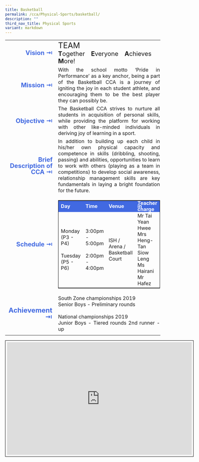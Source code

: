 ```yaml
---
title: Basketball
permalink: /cca/Physical-Sports/basketball/
description: ""
third_nav_title: Physical Sports
variant: markdown
---
```

<table>
	<tbody><tr><td width="70" style="line-height:1; font-weight:bold; font-size: 20px; color:royalblue; border:0px solid black; text-align:right">Vision ⇥</td>
		<td><div style="font-size:25px">TEAM</div>
			<div style="font-size:20px"><b>T</b>ogether <b>E</b>veryone <b>A</b>chieves <b>M</b>ore!</div></td>
	</tr>
	<tr><td style="line-height:1; font-weight:bold; font-size: 20px; color:royalblue; border:0px solid black; text-align:right">Mission ⇥</td>
		<td style="text-align:justify">With the school motto ‘Pride in Performance’ as a key anchor, being a part of the Basketball CCA is a journey of igniting the joy in each student athlete, and encouraging them to be the best player they can possibly be.</td>
	</tr>
	<tr><td style="line-height:1; font-weight:bold; font-size: 20px; color:royalblue; border:0px solid black; text-align:right">Objective ⇥</td>
		<td style="text-align:justify">The Basketball CCA strives to nurture all students in acquisition of personal skills, while providing the platform for working with other like-minded individuals in deriving joy of learning in a sport.</td>
	</tr>
		<tr><td style="line-height:1; font-weight:bold; font-size: 20px; color:royalblue; border:0px solid black; text-align:right">Brief Description of CCA ⇥</td>
		<td style="text-align:justify">In addition to building up each child in his/her own physical capacity and competence in skills (dribbling, shooting, passing) and abilities, opportunities to learn to work with others (playing as a team in competitions) to develop social awareness, relationship management skills are key fundamentals in laying a bright foundation for the future.</td>
	</tr>
	<tr><td style="line-height:1; font-weight:bold; font-size: 20px; color:royalblue; border:0px solid black; text-align:right">Schedule ⇥</td>
		<td>
			<table style="border:1px solid black">
		<tbody>
			<tr style="line-height:10px; font-weight: bold; background-color:royalblue; font-size:16px;color:white"><td>Day</td><td width="100">Time</td><td>Venue</td><td>Teacher in charge</td></tr>
			<tr><td>Monday (P3 - P4) <br><br>Tuesday (P5 - P6)</td><td>3:00pm - 5:00pm<br><br>2:00pm - 4:00pm</td><td>ISH / Arena / Basketball Court</td><td>Mr Tai Yean Hwee<br>Mrs Heng-Tan Siow Leng<br>Ms Hairani<br>Mr Hafez<br></td></tr>
		</tbody>
	</table>
		</td>
	</tr>
		<tr><td style="line-height:1; font-weight:bold; font-size: 22px; color:royalblue; border:0px solid black; text-align:right">Achievement ⇥</td>
		<td style="text-align:justify"><div style="text-align:justify">South Zone championships 2019<br>Senior Boys - Preliminary rounds</div><br>
<div style="text-align:justify">National championships 2019 <br>Junior Boys - Tiered rounds 2nd runner -up</div></td>
	</tr>
	<tr><td></td></tr>
</tbody></table>
<center><iframe allowfullscreen="true" height="366" width="600" style="border:1px solid black; padding:5px" frameborder="0" src="https://docs.google.com/presentation/d/e/2PACX-1vTlUhMpHD6oap0WYMrjkZcKejIS9ExiJXb33IdFG1cWpf95V89p2cZww0xzaIbvcoZPjr51RgU4wA7T/embed?start=false&amp;loop=false&amp;delayms=3000"></iframe></center>